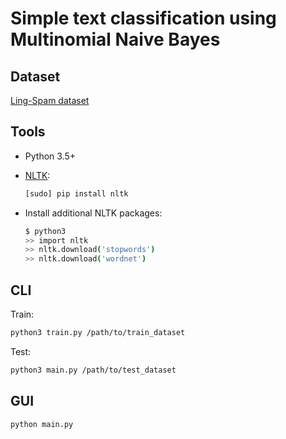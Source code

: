 # Simple text classification using Multinomial Naive Bayes

## Dataset

[Ling-Spam dataset](http://csmining.org/index.php/ling-spam-datasets.html)

## Tools

- Python 3.5+
- [NLTK](http://www.nltk.org/):

    ```sh
    [sudo] pip install nltk
    ```
- Install additional NLTK packages:

    ```sh
    $ python3
    >> import nltk
    >> nltk.download('stopwords')
    >> nltk.download('wordnet')
    ```

## CLI

Train:

```sh
python3 train.py /path/to/train_dataset
```

Test:

```sh
python3 main.py /path/to/test_dataset
```

## GUI

```sh
python main.py
```
